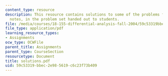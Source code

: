 ```yaml
---
content_type: resource
description: This resource contains solutions to some of the problems from the course
  notes, in the problem set handed out to students.
file: /media/courses/18-155-differential-analysis-fall-2004/59c53319bbec2e985619c6c23f73b409_solutions.pdf
file_type: application/pdf
learning_resource_types:
- Assignments
ocw_type: OCWFile
parent_title: Assignments
parent_type: CourseSection
resourcetype: Document
title: solutions.pdf
uid: 59c53319-bbec-2e98-5619-c6c23f73b409
---
```

